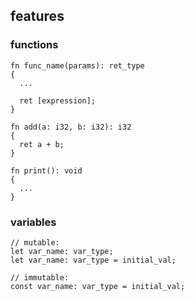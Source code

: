 ## features

### functions

```
fn func_name(params): ret_type
{
  ...

  ret [expression];
}

fn add(a: i32, b: i32): i32
{
  ret a + b;
}

fn print(): void
{
  ...
}
```

### variables

```
// mutable:
let var_name: var_type;
let var_name: var_type = initial_val;

// immutable:
const var_name: var_type = initial_val;
```
